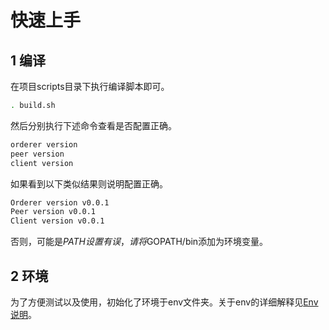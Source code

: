 # 快速上手

## 1 编译

在项目scripts目录下执行编译脚本即可。

```bash
. build.sh
```

然后分别执行下述命令查看是否配置正确。

```bash
orderer version
peer version
client version
```

如果看到以下类似结果则说明配置正确。

```bash
Orderer version v0.0.1
Peer version v0.0.1
Client version v0.0.1
```

否则，可能是$PATH设置有误，请将$GOPATH/bin添加为环境变量。

## 2 环境

为了方便测试以及使用，初始化了环境于env文件夹。关于env的详细解释见[Env说明](../env/README.md)。